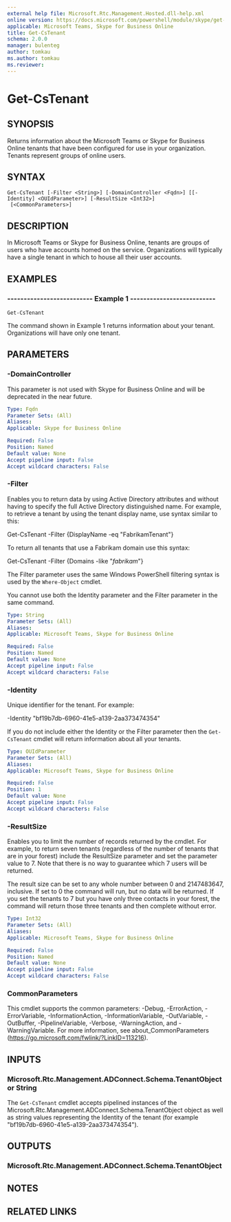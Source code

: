```yaml
---
external help file: Microsoft.Rtc.Management.Hosted.dll-help.xml 
online version: https://docs.microsoft.com/powershell/module/skype/get-cstenant
applicable: Microsoft Teams, Skype for Business Online
title: Get-CsTenant
schema: 2.0.0
manager: bulenteg
author: tomkau
ms.author: tomkau
ms.reviewer:
---
```


# Get-CsTenant

## SYNOPSIS
Returns information about the Microsoft Teams or Skype for Business Online tenants that have been configured for use in your organization.
Tenants represent groups of online users.

## SYNTAX

```
Get-CsTenant [-Filter <String>] [-DomainController <Fqdn>] [[-Identity] <OUIdParameter>] [-ResultSize <Int32>]
 [<CommonParameters>]
```

## DESCRIPTION
In Microsoft Teams or Skype for Business Online, tenants are groups of users who have accounts homed on the service.
Organizations will typically have a single tenant in which to house all their user accounts.

## EXAMPLES

### -------------------------- Example 1 --------------------------
```
Get-CsTenant
```

The command shown in Example 1 returns information about your tenant.
Organizations will have only one tenant.


## PARAMETERS

### -DomainController
This parameter is not used with Skype for Business Online and will be deprecated in the near future.

```yaml
Type: Fqdn
Parameter Sets: (All)
Aliases: 
Applicable: Skype for Business Online

Required: False
Position: Named
Default value: None
Accept pipeline input: False
Accept wildcard characters: False
```

### -Filter
Enables you to return data by using Active Directory attributes and without having to specify the full Active Directory distinguished name.
For example, to retrieve a tenant by using the tenant display name, use syntax similar to this:

Get-CsTenant -Filter {DisplayName -eq "FabrikamTenant"}

To return all tenants that use a Fabrikam domain use this syntax:

Get-CsTenant -Filter {Domains -like "*fabrikam*"}

The Filter parameter uses the same Windows PowerShell filtering syntax is used by the `Where-Object` cmdlet.

You cannot use both the Identity parameter and the Filter parameter in the same command.

```yaml
Type: String
Parameter Sets: (All)
Aliases: 
Applicable: Microsoft Teams, Skype for Business Online

Required: False
Position: Named
Default value: None
Accept pipeline input: False
Accept wildcard characters: False
```

### -Identity
Unique identifier for the tenant.
For example:

-Identity "bf19b7db-6960-41e5-a139-2aa373474354"

If you do not include either the Identity or the Filter parameter then the `Get-CsTenant` cmdlet will return information about all your tenants.

```yaml
Type: OUIdParameter
Parameter Sets: (All)
Aliases: 
Applicable: Microsoft Teams, Skype for Business Online

Required: False
Position: 1
Default value: None
Accept pipeline input: False
Accept wildcard characters: False
```

### -ResultSize
Enables you to limit the number of records returned by the cmdlet.
For example, to return seven tenants (regardless of the number of tenants that are in your forest) include the ResultSize parameter and set the parameter value to 7.
Note that there is no way to guarantee which 7 users will be returned.

The result size can be set to any whole number between 0 and 2147483647, inclusive.
If set to 0 the command will run, but no data will be returned.
If you set the tenants to 7 but you have only three contacts in your forest, the command will return those three tenants and then complete without error.

```yaml
Type: Int32
Parameter Sets: (All)
Aliases: 
Applicable: Microsoft Teams, Skype for Business Online

Required: False
Position: Named
Default value: None
Accept pipeline input: False
Accept wildcard characters: False
```

### CommonParameters
This cmdlet supports the common parameters: -Debug, -ErrorAction, -ErrorVariable, -InformationAction, -InformationVariable, -OutVariable, -OutBuffer, -PipelineVariable, -Verbose, -WarningAction, and -WarningVariable. For more information, see about_CommonParameters (https://go.microsoft.com/fwlink/?LinkID=113216).


## INPUTS

### Microsoft.Rtc.Management.ADConnect.Schema.TenantObject or String
The `Get-CsTenant` cmdlet accepts pipelined instances of the Microsoft.Rtc.Management.ADConnect.Schema.TenantObject object as well as string values representing the Identity of the tenant (for example "bf19b7db-6960-41e5-a139-2aa373474354").

## OUTPUTS

### Microsoft.Rtc.Management.ADConnect.Schema.TenantObject

## NOTES

## RELATED LINKS

